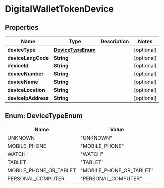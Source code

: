 
# DigitalWalletTokenDevice

## Properties
Name | Type | Description | Notes
------------ | ------------- | ------------- | -------------
**deviceType** | [**DeviceTypeEnum**](#DeviceTypeEnum) |  |  [optional]
**deviceLangCode** | **String** |  |  [optional]
**deviceId** | **String** |  |  [optional]
**deviceNumber** | **String** |  |  [optional]
**deviceName** | **String** |  |  [optional]
**deviceLocation** | **String** |  |  [optional]
**deviceIpAddress** | **String** |  |  [optional]


<a name="DeviceTypeEnum"></a>
## Enum: DeviceTypeEnum
Name | Value
---- | -----
UNKNOWN | &quot;UNKNOWN&quot;
MOBILE_PHONE | &quot;MOBILE_PHONE&quot;
WATCH | &quot;WATCH&quot;
TABLET | &quot;TABLET&quot;
MOBILE_PHONE_OR_TABLET | &quot;MOBILE_PHONE_OR_TABLET&quot;
PERSONAL_COMPUTER | &quot;PERSONAL_COMPUTER&quot;



